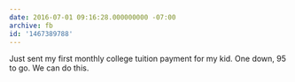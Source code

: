 ```yaml
---
date: 2016-07-01 09:16:28.000000000 -07:00
archive: fb
id: '1467389788'
---
```


Just sent my first monthly college tuition payment for my kid. One down, 95 to go. We can do this.

